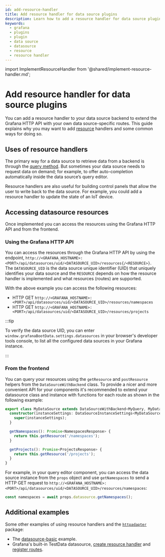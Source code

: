```yaml
---
id: add-resource-handler
title: Add resource handler for data source plugins
description: Learn how to add a resource handler for data source plugins.
keywords:
  - grafana
  - plugins
  - plugin
  - data source
  - datasource
  - resource
  - resource handler
---
```


import ImplementResourceHandler from '@shared/implement-resource-handler.md';

# Add resource handler for data source plugins

You can add a resource handler to your data source backend to extend the Grafana HTTP API with your own data source-specific routes. This guide explains why you may want to add [resource](../../key-concepts/backend-plugins/#resources) handlers and some common ways for doing so.

## Uses of resource handlers

The primary way for a data source to retrieve data from a backend is through the [query method](../../tutorials/build-a-data-source-plugin#define-a-query). But sometimes your data source needs to request data on demand; for example, to offer auto-completion automatically inside the data source’s query editor.

Resource handlers are also useful for building control panels that allow the user to write back to the data source. For example, you could add a resource handler to update the state of an IoT device.

<ImplementResourceHandler />

## Accessing datasource resources

Once implemented you can access the resources using the Grafana HTTP API and from the frontend.

### Using the Grafana HTTP API

You can access the resources through the Grafana HTTP API by using the endpoint, `http://<GRAFANA_HOSTNAME>:<PORT>/api/datasources/uid/<DATASOURCE_UID>/resources{/<RESOURCE>}`. The `DATASOURCE_UID` is the data source unique identifier (UID) that uniquely identifies your data source and the `RESOURCE` depends on how the resource handler is implemented and what resources (routes) are supported.

With the above example you can access the following resources:

- HTTP GET `http://<GRAFANA_HOSTNAME>:<PORT>/api/datasources/uid/<DATASOURCE_UID>/resources/namespaces`
- HTTP GET `http://<GRAFANA_HOSTNAME>:<PORT>/api/datasources/uid/<DATASOURCE_UID>/resources/projects`

:::tip

To verify the data source UID, you can enter `window.grafanaBootData.settings.datasources` in your browser's developer tools console, to list all the configured data sources in your Grafana instance.

:::

### From the frontend

You can query your resources using the `getResource` and `postResource` helpers from the `DataSourceWithBackend` class. To provide a nicer and more convenient API for your components it's recommended to extend your datasource class and instance with functions for each route as shown in the following example:

```typescript
export class MyDataSource extends DataSourceWithBackend<MyQuery, MyDataSourceOptions> {
  constructor(instanceSettings: DataSourceInstanceSettings<MyDataSourceOptions>) {
    super(instanceSettings);
  }

  getNamespaces(): Promise<NamespacesResponse> {
    return this.getResource('/namespaces');
  }

  getProjects(): Promise<ProjectsResponse> {
    return this.getResource('/projects');
  }
}
```

For example, in your query editor component, you can access the data source instance from the `props` object and use `getNamespaces` to send a HTTP GET request to `http://<GRAFANA_HOSTNAME>:<PORT>/api/datasources/uid/<DATASOURCE_UID>/resources/namespaces`:

```typescript
const namespaces = await props.datasource.getNamespaces();
```

## Additional examples

Some other examples of using resource handlers and the [`httpadapter`](https://pkg.go.dev/github.com/grafana/grafana-plugin-sdk-go/backend/resource/httpadapter) package:

- The [datasource-basic](https://github.com/grafana/grafana-plugin-examples/tree/main/examples/datasource-basic) example.
- Grafana's built-in TestData datasource, [create resource handler](https://github.com/grafana/grafana/blob/5687243d0b3bad06c4da809f925cfdf3d32c5a16/pkg/tsdb/grafana-testdata-datasource/testdata.go#L45) and [register routes](https://github.com/grafana/grafana/blob/5687243d0b3bad06c4da809f925cfdf3d32c5a16/pkg/tsdb/grafana-testdata-datasource/resource_handler.go#L17-L28).
